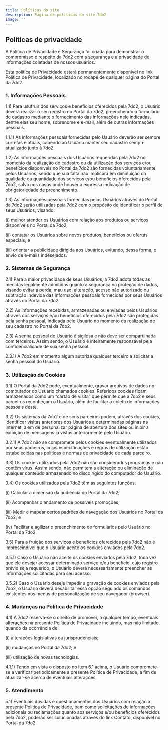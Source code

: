 ```yaml
---
title: Políticas do site
description: Página de políticas do site 7do2
image: ''
---
```

## Políticas de privacidade

A Política de Privacidade e Segurança foi criada para demonstrar o compromisso e respeito da 7do2 com a segurança e a privacidade de informações coletadas de nossos usuários.



Esta política de Privacidade estará permanentemente disponível no link Política de Privacidade, localizado no rodapé de qualquer página do Portal da 7do2.



### 1. Informações Pessoais

1.1) Para usufruir dos serviços e benefícios oferecidos pela 7do2, o Usuário deverá realizar o seu registro no Portal da 7do2, preenchendo o formulário de cadastro mediante o fornecimento das informações nele indicadas, dentre elas seu nome, sobrenome e e-mail, além de outras informações pessoais.



1.1.1) As informações pessoais fornecidas pelo Usuário deverão ser sempre corretas e atuais, cabendo ao Usuário manter seu cadastro sempre atualizado junto à 7do2.



1.2) As informações pessoais dos Usuários requeridas pela 7do2 no momento da realização do cadastro ou da utilização dos serviços e/ou benefícios disponíveis no Portal da 7do2 são fornecidas voluntariamente pelos Usuários, sendo que sua falta não implicará em diminuição da qualidade ou quantidade dos serviços e/ou benefícios oferecidos pela 7do2, salvo nos casos onde houver a expressa indicação de obrigatoriedade de preenchimento.



1.3) As informações pessoais fornecidas pelos Usuários através do Portal da 7do2 serão utilizadas pela 7do2 com o propósito de identificar o perfil de seus Usuários, visando:



(i) melhor atender os Usuários com relação aos produtos ou serviços disponíveis no Portal da 7do2;

(ii) contatar os Usuários sobre novos produtos, benefícios ou ofertas especiais; e

(iii) orientar a publicidade dirigida aos Usuários, evitando, dessa forma, o envio de e-mails indesejados.



### 2. Sistemas de Segurança

2.1) Para a maior privacidade de seus Usuários, a 7do2 adota todas as medidas legalmente admitidas quanto à segurança na proteção de dados, visando evitar a perda, mau uso, alteração, acesso não autorizado ou subtração indevida das informações pessoais fornecidas por seus Usuários através do Portal da 7do2.



2.2) As informações recebidas, armazenadas ou enviadas pelos Usuários através dos serviços e/ou benefícios oferecidos pela 7do2 são protegidas pela senha pessoal, indicada pelo Usuário no momento da realização de seu cadastro no Portal da 7do2.



2.3) A senha pessoal do Usuário é sigilosa e não deve ser compartilhada com terceiros. Assim sendo, o Usuário é inteiramente responsável pela confidencialidade de sua senha pessoal.



2.3.1) A 7do2 em momento algum autoriza qualquer terceiro a solicitar a senha pessoal do Usuário.



### 3. Utilização de Cookies



3.1) O Portal da 7do2 pode, eventualmente, gravar arquivos de dados no computador do Usuário chamados cookies. Referidos cookies ficam armazenados como um “cartão de visita” que permite que a 7do2 e seus parceiros reconheçam o Usuário, além de facilitar a coleta de informações pessoais deste.



3.2) Os sistemas da 7do2 e de seus parceiros podem, através dos cookies, identificar visitas anteriores dos Usuários a determinadas páginas na Internet, além de personalizar página de abertura dos sites ou inibir a exibição de mensagens já vistas anteriormente pelo Usuário.



3.2.1) A 7do2 não se compromete pelos cookies eventualmente utilizados por seus parceiros, cujas especificações e regras de utilização estão estabelecidas nas políticas e normas de privacidade de cada parceiro.



3.3) Os cookies utilizados pela 7do2 não são considerados programas e não contêm vírus. Assim sendo, não permitem a alteração ou eliminação de qualquer conteúdo armazenado no disco rígido do computador do Usuário.



3.4) Os cookies utilizados pela 7do2 têm as seguintes funções:



(i) Calcular a dimensão da audiência do Portal da 7do2;

(ii) Acompanhar o andamento de possíveis promoções;

(iii) Medir e mapear certos padrões de navegação dos Usuários no Portal da 7do2; e

(iv) Facilitar e agilizar o preenchimento de formulários pelo Usuário no Portal da 7do2.



3.5) Para a fruição dos serviços e benefícios oferecidos pela 7do2 não é imprescindível que o Usuário aceite os cookies enviados pela 7do2.



3.5.1) Caso o Usuário não aceite os cookies enviados pela 7do2, toda vez que ele desejar acessar determinado serviço e/ou benefício, cujo registro prévio seja requerido, o Usuário deverá necessariamente preencher as informações solicitadas para seu acesso.



3.5.2) Caso o Usuário deseje impedir a gravação de cookies enviados pela 7do2, o Usuário deverá desabilitar essa opção seguindo os comandos existentes nos menus de personalização de seu navegador (browser).



### 4. Mudanças na Política de Privacidade

4.1) A 7do2 reserva-se o direito de promover, a qualquer tempo, eventuais alterações na presente Política de Privacidade incluindo, mas não limitado, quando da ocorrência de:

(i) alterações legislativas ou jurisprudenciais;

(ii) mudanças no Portal da 7do2; e

(iii) utilização de novas tecnologias.



4.1.1) Tendo em vista o disposto no item 6.1 acima, o Usuário compromete-se a verificar periodicamente a presente Política de Privacidade, a fim de atualizar-se acerca de eventuais alterações.



### 5. Atendimento

5.1) Eventuais dúvidas e questionamentos dos Usuários com relação à presente Política de Privacidade, bem como solicitações de informações adicionais ou reclamações quanto aos serviços e/ou benefícios oferecidos pela 7do2, poderão ser solucionadas através do link Contato, disponível no Portal da 7do2.
